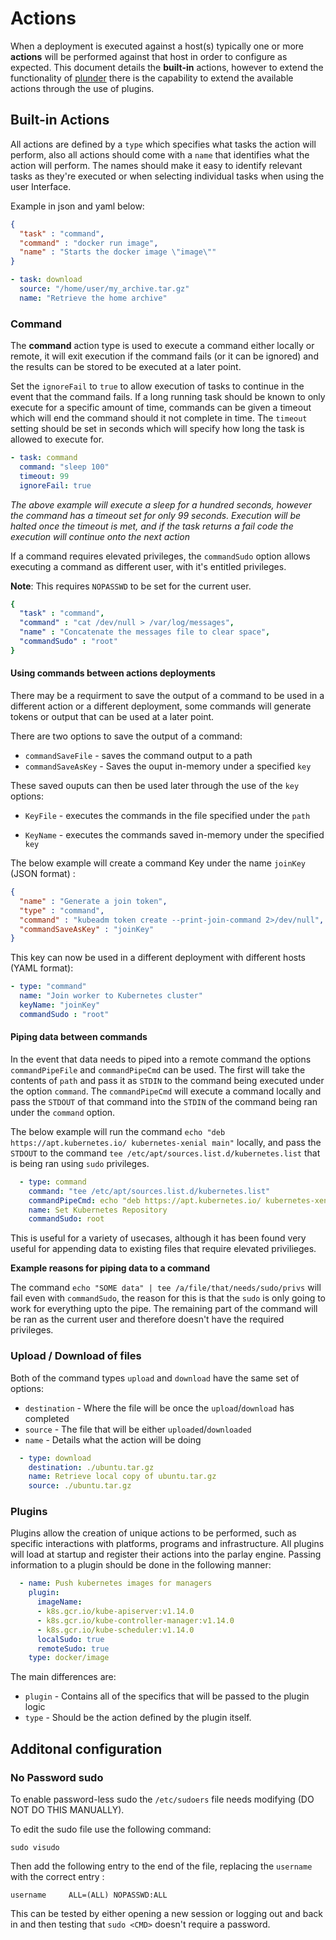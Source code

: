 #  Actions

When a deployment is executed against a host(s) typically one or more **actions** will be performed against that host in order to configure as expected. This document details the **built-in** actions, however to extend the functionality of [plunder](plunder-app/plunder) there is the capability to extend the available actions through the use of plugins.



## Built-in Actions

All actions are defined by a `type` which specifies what tasks the action will perform, also all actions should come with a `name` that identifies what the action will perform. The names should make it easy to identify relevant tasks as they're executed or when selecting individual tasks when using the user Interface.

Example in json and yaml below:

```json
{
  "task" : "command",
  "command" : "docker run image",
  "name" : "Starts the docker image \"image\""
}
```

```yaml
- task: download
  source: "/home/user/my_archive.tar.gz"
  name: "Retrieve the home archive"
```

### Command

The **command** action type is used to execute a command either locally or remote, it will exit execution if the command fails (or it can be ignored) and the results can be stored to be executed at a later point.

Set the `ignoreFail` to `true` to allow execution of tasks to continue in the event that the command fails. If a long running task should be known to only execute for a specific amount of time, commands can be given a timeout which will end the command should it not complete in time. The `timeout` setting should be set in seconds which will specify how long the task is allowed to execute for.

```yaml
- task: command
  command: "sleep 100"
  timeout: 99
  ignoreFail: true
```

 *The above example will execute a sleep for a hundred seconds, however the command has a timeout set for only 99 seconds. Execution will be halted once the timeout is met, and if the task returns a fail code the execution will continue onto the next action*

If a command requires elevated privileges, the `commandSudo` option allows executing a command as different user, with it's entitled privileges.

**Note**: This requires `NOPASSWD` to be set for the current user.

```yaml
{
  "task" : "command",
  "command" : "cat /dev/null > /var/log/messages",
  "name" : "Concatenate the messages file to clear space",
  "commandSudo" : "root"
}
```

#### Using commands between actions deployments

There may be a requirment to save the output of a command to be used in a different action or a different deployment, some commands will generate tokens or output that can be used at a later point.

There are two options to save the output of a command:

- `commandSaveFile` - saves the command output to a path
- `commandSaveAsKey` - Saves the ouput in-memory under a specified `key`

These saved ouputs can then be used later through the use of the `key` options:

- `KeyFile` - executes the commands in the file specified under the `path`

- `KeyName` - executes the commands saved in-memory under the specified `key`



The below example will create a command Key under the name `joinKey` (JSON format) :

```json
{
  "name" : "Generate a join token",
  "type" : "command",
  "command" : "kubeadm token create --print-join-command 2>/dev/null",
  "commandSaveAsKey" : "joinKey"
}
```



This key can now be used in a different deployment with different hosts (YAML format):

```yaml
- type: "command"
  name: "Join worker to Kubernetes cluster"
  keyName: "joinKey"
  commandSudo : "root"
```



#### Piping data between commands

In the event that data needs to piped into a remote command the options `commandPipeFile` and `commandPipeCmd` can be used. The first will take the contents of `path` and pass it as `STDIN` to the command being executed under the option `command`. The `commandPipeCmd` will execute a command locally and pass the `STDOUT` of that command into the `STDIN` of the command being ran under the `command` option.



The below example will run the command `echo "deb https://apt.kubernetes.io/ kubernetes-xenial main"` locally, and pass the `STDOUT` to the command `tee /etc/apt/sources.list.d/kubernetes.list` that is being ran using `sudo` privileges.

```yaml
  - type: command
    command: "tee /etc/apt/sources.list.d/kubernetes.list"
    commandPipeCmd: echo "deb https://apt.kubernetes.io/ kubernetes-xenial main"
    name: Set Kubernetes Repository
    commandSudo: root

```

This is useful for a variety of usecases, although it has been found very useful for appending data to existing files that require elevated privilieges.

**Example reasons for piping data to a command**

The command `echo "SOME data" | tee /a/file/that/needs/sudo/privs` will fail even with `commandSudo`, the reason for this is that the `sudo` is only going to work for everything upto the pipe. The remaining part of the command will be ran as the current user and therefore doesn't have the required privileges.

### Upload / Download of files

Both of the command types `upload` and `download` have the same set of options:

- `destination` - Where the file will be once the `upload`/`download` has completed
- `source` - The file that will be either `uploaded`/`downloaded`
- `name` - Details what the action will be doing

```yaml
  - type: download
    destination: ./ubuntu.tar.gz
    name: Retrieve local copy of ubuntu.tar.gz
    source: ./ubuntu.tar.gz
```



### Plugins

Plugins allow the creation of unique actions to be performed, such as specific interactions with platforms, programs and infrastructure. All plugins will load at startup and register their actions into the parlay engine. Passing information to a plugin should be done in the following manner:

```yaml
  - name: Push kubernetes images for managers
    plugin:
      imageName:
      - k8s.gcr.io/kube-apiserver:v1.14.0
      - k8s.gcr.io/kube-controller-manager:v1.14.0
      - k8s.gcr.io/kube-scheduler:v1.14.0
      localSudo: true
      remoteSudo: true
    type: docker/image
```

The main differences are:

- `plugin` - Contains all of the specifics that will be passed to the plugin logic
- `type` - Should be the action defined by the plugin itself.





## Additonal configuration

### No Password sudo

To enable password-less sudo the `/etc/sudoers` file needs modifying (DO NOT DO THIS MANUALLY).

To edit the sudo file use the following command:

```
sudo visudo
```

Then add the following entry to the end of the file, replacing the `username` with the correct entry :

```
username     ALL=(ALL) NOPASSWD:ALL
```

This can be tested by either opening a new session or logging out and back in and then testing that `sudo <CMD>` doesn't require a password.

